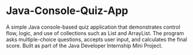# Java-Console-Quiz-App
A simple Java console-based quiz application that demonstrates control flow, logic, and use of collections such as List and ArrayList. The program asks multiple-choice questions, accepts user input, and calculates the final score. Built as part of the Java Developer Internship Mini Project.
